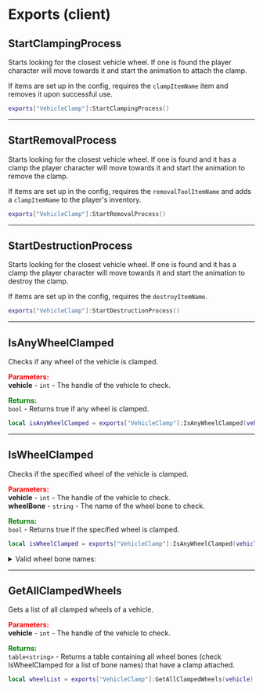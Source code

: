 
# Exports (client)

## StartClampingProcess

Starts looking for the closest vehicle wheel. If one is found the player character will move 
towards it and start the animation to attach the clamp.

If items are set up in the config, requires the `clampItemName` item and removes it upon successful 
use.

```lua
exports["VehicleClamp"]:StartClampingProcess()
```

***

## StartRemovalProcess

Starts looking for the closest vehicle wheel. If one is found and it has a clamp the player 
character will move towards it and start the animation to remove the clamp.

If items are set up in the config, requires the `removalToolItemName` and adds a `clampItemName` to 
the player's inventory.

```lua
exports["VehicleClamp"]:StartRemovalProcess()
```

***

## StartDestructionProcess

Starts looking for the closest vehicle wheel. If one is found and it has a clamp the player 
character will move towards it and start the animation to destroy the clamp.

If items are set up in the config, requires the `destroyItemName`.

```lua
exports["VehicleClamp"]:StartDestructionProcess()
```

***

## IsAnyWheelClamped

Checks if any wheel of the vehicle is clamped.

<font style="color:red;">**Parameters:**</font><br>
**vehicle** - `int` - The handle of the vehicle to check.

<font style="color:green;">**Returns:**</font><br>
`bool` - Returns true if any wheel is clamped.

```lua
local isAnyWheelClamped = exports["VehicleClamp"]:IsAnyWheelClamped(vehicle)
```

***

## IsWheelClamped

Checks if the specified wheel of the vehicle is clamped.

<font style="color:red;">**Parameters:**</font><br>
**vehicle** - `int` - The handle of the vehicle to check.<br>
**wheelBone** - `string` - The name of the wheel bone to check.

<font style="color:green;">**Returns:**</font><br>
`bool` - Returns true if the specified wheel is clamped.

```lua
local isWheelClamped = exports["VehicleClamp"]:IsAnyWheelClamped(vehicle, wheelBone)
```

<details>
<summary>Valid wheel bone names:</summary>

* Front left: `wheel_lf`
* Front right: `wheel_rf`
* Rear left: `wheel_lr`
* Rear right: `wheel_rr`
* Middle left: `wheel_lm`, `wheel_lm1`, `wheel_lm2`, `wheel_lm3`
* Middle right: `wheel_rm`, `wheel_rm1`, `wheel_rm2`, `wheel_rm3`

</details>

***

## GetAllClampedWheels

Gets a list of all clamped wheels of a vehicle.

<font style="color:red;">**Parameters:**</font><br>
**vehicle** - `int` - The handle of the vehicle to check.

<font style="color:green;">**Returns:**</font><br>
`table<string>` - Returns a table containing all wheel bones (check IsWheelClamped for a list of 
bone names) that have a clamp attached.

```lua
local wheelList = exports["VehicleClamp"]:GetAllClampedWheels(vehicle)
```
